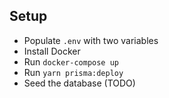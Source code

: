 ## Setup

- Populate `.env` with two variables
- Install Docker
- Run `docker-compose up`
- Run `yarn prisma:deploy`
- Seed the database (TODO)
